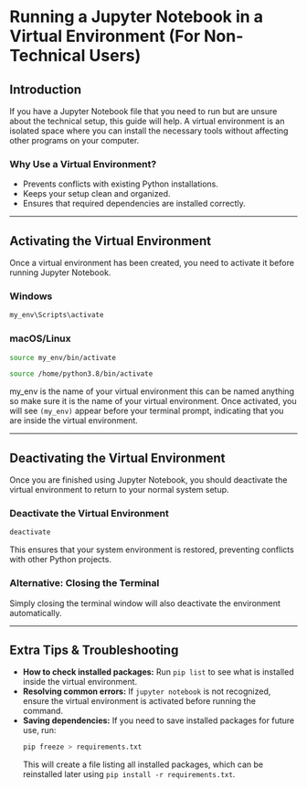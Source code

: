 # Running a Jupyter Notebook in a Virtual Environment (For Non-Technical Users)

## Introduction

If you have a Jupyter Notebook file that you need to run but are unsure about the technical setup, this guide will help. A virtual environment is an isolated space where you can install the necessary tools without affecting other programs on your computer.

### Why Use a Virtual Environment?
- Prevents conflicts with existing Python installations.
- Keeps your setup clean and organized.
- Ensures that required dependencies are installed correctly.

---

## Activating the Virtual Environment

Once a virtual environment has been created, you need to activate it before running Jupyter Notebook.

### **Windows**
```sh
my_env\Scripts\activate

```

### **macOS/Linux**
```sh
source my_env/bin/activate

source /home/python3.8/bin/activate

```
my_env is the name of your virtual environment this can be named anything so make sure it is the name of your virtual environment.
Once activated, you will see `(my_env)` appear before your terminal prompt, indicating that you are inside the virtual environment.

---


## Deactivating the Virtual Environment

Once you are finished using Jupyter Notebook, you should deactivate the virtual environment to return to your normal system setup.

### **Deactivate the Virtual Environment**
```sh
deactivate
```
This ensures that your system environment is restored, preventing conflicts with other Python projects.

### **Alternative: Closing the Terminal**
Simply closing the terminal window will also deactivate the environment automatically.

---

## Extra Tips & Troubleshooting

- **How to check installed packages:** Run `pip list` to see what is installed inside the virtual environment.
- **Resolving common errors:** If `jupyter notebook` is not recognized, ensure the virtual environment is activated before running the command.
- **Saving dependencies:** If you need to save installed packages for future use, run:
  ```sh
  pip freeze > requirements.txt
  ```
  This will create a file listing all installed packages, which can be reinstalled later using `pip install -r requirements.txt`.

